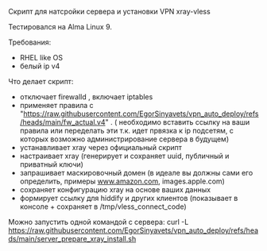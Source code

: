 Скрипт для натсройки сервера и установки VPN xray-vless

Тестировался на Alma Linux 9.

Требования:
- RHEL like OS
- белый ip v4

Что делает скрипт:
- отключает firewalld , включает iptables
- применяет правила с "https://raw.githubusercontent.com/EgorSinyavets/vpn_auto_deploy/refs/heads/main/fw_actual.v4" . ( необходимо вставить ссылку на ваши правила или переделать эти т.к. идет првязка к ip подсетям, с которых возможно администрирование сервера в будущем)
- устанавливает xray через официальный скрипт
- настраивает xray (генерирует и сохраняет uuid, публичный и приватный ключи)
- запрашивает маскировочный домен (в идеале вы должны сами его определить, примеры www.amazon.com, images.apple.com)
- сохраняет конфигурацию xray на основе ваших данных
- формирует ссылку для hiddify и других клиентов (показывает в консоле + сохраняет в /tmp/vless_connect_code)

Можно запустить одной командой с сервера:
curl -L https://raw.githubusercontent.com/EgorSinyavets/vpn_auto_deploy/refs/heads/main/server_prepare_xray_install.sh